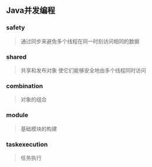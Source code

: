 ## Java并发编程

### safety 
> 通过同步来避免多个线程在同一时刻访问相同的数据

### shared
> 共享和发布对象 使它们能够安全地由多个线程同时访问
> 
### combination
> 对象的组合
> 
### module
> 基础模块的构建
> 
### taskexecution
> 任务执行